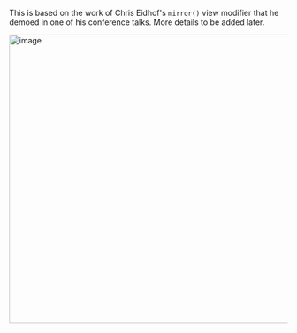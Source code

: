 This is based on the work of Chris Eidhof's `mirror()` view modifier that he demoed in one of his conference talks. More details to be added later.

<img width="928" height="522" alt="image" src="https://github.com/user-attachments/assets/3b99cab0-035f-44a9-bfbe-1b1c5d95c5f9" />
